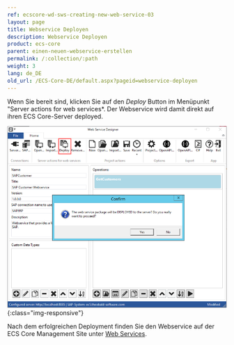 ```yaml
---
ref: ecscore-wd-sws-creating-new-web-service-03
layout: page
title: Webservice Deployen
description: Webservice Deployen
product: ecs-core
parent: einen-neuen-webservice-erstellen
permalink: /:collection/:path
weight: 3
lang: de_DE
old_url: /ECS-Core-DE/default.aspx?pageid=webservice-deployen
---
```


Wenn Sie bereit sind, klicken Sie auf den *Deploy* Button im Menüpunkt "Server actions for web services*. Der Webservice wird damit direkt auf ihren ECS Core-Server deployed.<br>

![WSD-Deploy2](/img/content/ecscore-wsd_28.PNG){:class="img-responsive"}

Nach dem erfolgreichen Deployment finden Sie den Webservice auf der ECS Core Management Site unter [Web Services](../ecscore-administration/webservices).  



